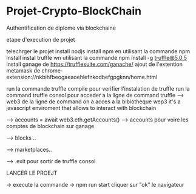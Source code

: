 # Projet-Crypto-BlockChain
Authentification de diplome via blockchaine

etape d'execution de projet

telechrger le projet
install nodjs
install npm en utilisant la commande  npm install 
instal truffle wn utilisant la commande npm install -g truffle@5.0.5
install ganage de  https://trufflesuite.com/ganache/
ajout de l'extention metamask  de  chrome-extension://nkbihfbeogaeaoehlefnkodbefgpgknn/home.html

run la commande truffle compile pour verifier l'instalation de truffle
run la command truffle consol pour acceder a la ligne de command truffle 
--> web3
de la ligne de command on a acces a la bibiotheque wep3 it's a javascript enviroment that allows  to interact with blockchain 


--> accounts = await web3.eth.getAccounts()
--> accounts 
pour voire les comptes de blockchain sur ganage 

--> blocks ..

--> marketplaces..

--> .exit pour sortir de truffle consol 



LANCER LE PROEJT 

-> execute la commande 
-> npm run start 
cliquer sur "ok"
le navigateur
